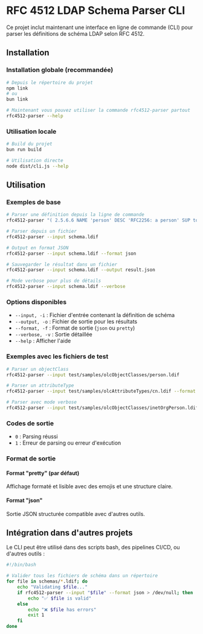 # RFC 4512 LDAP Schema Parser CLI

Ce projet inclut maintenant une interface en ligne de commande (CLI) pour parser les définitions de schéma LDAP selon RFC 4512.

## Installation

### Installation globale (recommandée)

```bash
# Depuis le répertoire du projet
npm link
# ou
bun link

# Maintenant vous pouvez utiliser la commande rfc4512-parser partout
rfc4512-parser --help
```

### Utilisation locale

```bash
# Build du projet
bun run build

# Utilisation directe
node dist/cli.js --help
```

## Utilisation

### Exemples de base

```bash
# Parser une définition depuis la ligne de commande
rfc4512-parser "( 2.5.6.6 NAME 'person' DESC 'RFC2256: a person' SUP top STRUCTURAL MUST ( sn $ cn ) MAY ( userPassword $ telephoneNumber ) )"

# Parser depuis un fichier
rfc4512-parser --input schema.ldif

# Output en format JSON
rfc4512-parser --input schema.ldif --format json

# Sauvegarder le résultat dans un fichier
rfc4512-parser --input schema.ldif --output result.json

# Mode verbose pour plus de détails
rfc4512-parser --input schema.ldif --verbose
```

### Options disponibles

- `--input, -i` : Fichier d'entrée contenant la définition de schéma
- `--output, -o` : Fichier de sortie pour les résultats
- `--format, -f` : Format de sortie (`json` ou `pretty`)
- `--verbose, -v` : Sortie détaillée
- `--help` : Afficher l'aide

### Exemples avec les fichiers de test

```bash
# Parser un objectClass
rfc4512-parser --input test/samples/olcObjectClasses/person.ldif

# Parser un attributeType
rfc4512-parser --input test/samples/olcAttributeTypes/cn.ldif --format json

# Parser avec mode verbose
rfc4512-parser --input test/samples/olcObjectClasses/inetOrgPerson.ldif --verbose
```

### Codes de sortie

- `0` : Parsing réussi
- `1` : Erreur de parsing ou erreur d'exécution

### Format de sortie

#### Format "pretty" (par défaut)
Affichage formaté et lisible avec des emojis et une structure claire.

#### Format "json"
Sortie JSON structurée compatible avec d'autres outils.

## Intégration dans d'autres projets

Le CLI peut être utilisé dans des scripts bash, des pipelines CI/CD, ou d'autres outils :

```bash
#!/bin/bash

# Valider tous les fichiers de schéma dans un répertoire
for file in schemas/*.ldif; do
    echo "Validating $file..."
    if rfc4512-parser --input "$file" --format json > /dev/null; then
        echo "✅ $file is valid"
    else
        echo "❌ $file has errors"
        exit 1
    fi
done
```
